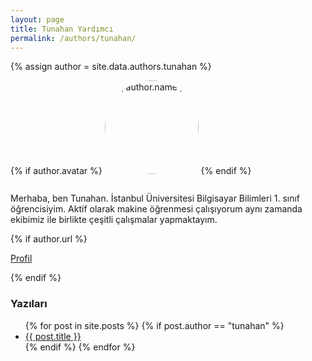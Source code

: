 ```yaml
---
layout: page
title: Tunahan Yardımcı
permalink: /authors/tunahan/
---
```


{% assign author = site.data.authors.tunahan %}

<section class="author-profile">
  {% if author.avatar %}
    <img src="{{ author.avatar }}" alt="{{ author.name }}" style="width:150px;border-radius:50%;margin-bottom:1rem;">
  {% endif %}

  <!-- BURASI CV / TANITIM ALANI -->
  <p>
  Merhaba, ben Tunahan. İstanbul Üniversitesi Bilgisayar Bilimleri 1. sınıf öğrencisiyim.  
  Aktif olarak makine öğrenmesi çalışıyorum aynı zamanda ekibimiz ile birlikte çeşitli çalışmalar yapmaktayım.
  </p>
  
  {% if author.url %}
    <p><a href="{{ author.url }}" target="_blank">Profil</a></p>
  {% endif %}

  <h3>Yazıları</h3>
  <ul>
    {% for post in site.posts %}
      {% if post.author == "tunahan" %}
        <li><a href="{{ post.url }}">{{ post.title }}</a></li>
      {% endif %}
    {% endfor %}
  </ul>
</section>
